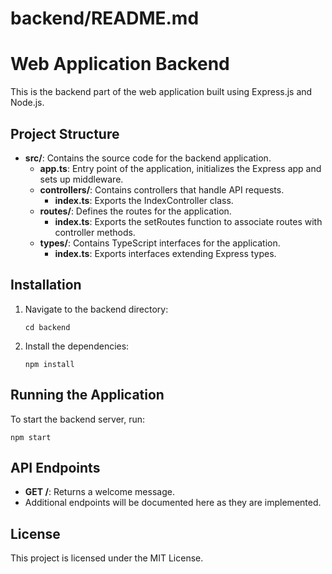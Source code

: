 # backend/README.md

# Web Application Backend

This is the backend part of the web application built using Express.js and Node.js. 

## Project Structure

- **src/**: Contains the source code for the backend application.
  - **app.ts**: Entry point of the application, initializes the Express app and sets up middleware.
  - **controllers/**: Contains controllers that handle API requests.
    - **index.ts**: Exports the IndexController class.
  - **routes/**: Defines the routes for the application.
    - **index.ts**: Exports the setRoutes function to associate routes with controller methods.
  - **types/**: Contains TypeScript interfaces for the application.
    - **index.ts**: Exports interfaces extending Express types.

## Installation

1. Navigate to the backend directory:
   ```
   cd backend
   ```

2. Install the dependencies:
   ```
   npm install
   ```

## Running the Application

To start the backend server, run:
```
npm start
```

## API Endpoints

- **GET /**: Returns a welcome message.
- Additional endpoints will be documented here as they are implemented.

## License

This project is licensed under the MIT License.